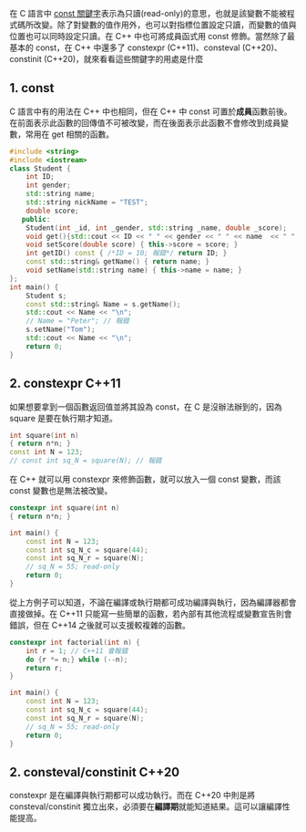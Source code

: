 在 C 語言中 [const 關鍵字](https://github.com/JrPhy/C_tutorial/blob/main/CH7-%E7%94%9F%E5%91%BD%E9%80%B1%E6%9C%9F%E8%88%87%E5%8F%AF%E8%A6%96%E7%AF%84%E5%9C%8D.md#5-%E9%97%9C%E9%8D%B5%E5%AD%97-const)表示為只讀(read-only)的意思，也就是該變數不能被程式碼所改變。除了對變數的值作用外，也可以對指標位置設定只讀，而變數的值與位置也可以同時設定只讀。在 C++ 中也可將成員函式用 const 修飾。當然除了最基本的 const，在 C++ 中還多了 constexpr (C++11)、consteval (C++20)、constinit (C++20)，就來看看這些關鍵字的用處是什麼

## 1. const
C 語言中有的用法在 C++ 中也相同，但在 C++ 中 const 可置於**成員**函數前後。在前面表示此函數的回傳值不可被改變，而在後面表示此函數不會修改到成員變數，常用在 get 相關的函數。
```cpp
#include <string>
#include <iostream>
class Student {
    int ID;
    int gender;
    std::string name;
    std::string nickName = "TEST";
    double score;
   public:
    Student(int _id, int _gender, std::string _name, double _score);
    void get(){std::cout << ID << " " << gender << " " << name  << " " << score << std::endl;}
    void setScore(double score) { this->score = score; }
    int getID() const { /*ID = 10; 報錯*/ return ID; }
    const std::string& getName() { return name; }
    void setName(std::string name) { this->name = name; }
};
int main() {
    Student s;
    const std::string& Name = s.getName();
    std::cout << Name << "\n";
    // Name = "Peter"; // 報錯
    s.setName("Tom");
    std::cout << Name << "\n";
    return 0;
}
```

## 2. constexpr C++11
如果想要拿到一個函數返回值並將其設為 const，在 C 是沒辦法辦到的，因為 square 是要在執行期才知道。
```cpp
int square(int n)
{ return n*n; }
const int N = 123;
// const int sq_N = square(N); // 報錯
```
在 C++ 就可以用 constexpr 來修飾函數，就可以放入一個 const 變數，而該 const 變數也是無法被改變。
```cpp
constexpr int square(int n)
{ return n*n; }

int main() {
    const int N = 123;
    const int sq_N_c = square(44);
    const int sq_N_r = square(N);
    // sq_N = 55; read-only
    return 0;
}
```
從上方例子可以知道，不論在編譯或執行期都可成功編譯與執行，因為編譯器都會直接做掉。在 C++11 只能寫一些簡單的函數，若內部有其他流程或變數宣告則會錯誤，但在 C++14 之後就可以支援較複雜的函數。
```cpp
constexpr int factorial(int n) {
    int r = 1; // C++11 會報錯
    do {r *= n;} while (--n);
    return r;
}

int main() {
    const int N = 123;
    const int sq_N_c = square(44);
    const int sq_N_r = square(N);
    // sq_N = 55; read-only
    return 0;
}
```

## 2. consteval/constinit C++20
constexpr 是在編譯與執行期都可以成功執行。而在 C++20 中則是將 consteval/constinit 獨立出來，必須要在**編譯期**就能知道結果。這可以讓編譯性能提高。

